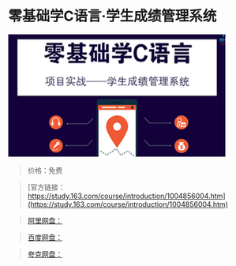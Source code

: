 # 零基础学C语言·学生成绩管理系统

![img](../../../assets/study163/free/D10E303E2085BE69ACFD99D5B0AFA26D.png)

> 价格：免费

> [官方链接：https://study.163.com/course/introduction/1004856004.htm](https://study.163.com/course/introduction/1004856004.htm)

> [阿里网盘：]()

> [百度网盘：]()

> [夸克网盘：]()
